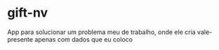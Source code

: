 # gift-nv
 App para solucionar um problema meu de trabalho, onde ele cria vale-presente apenas com dados que eu coloco
